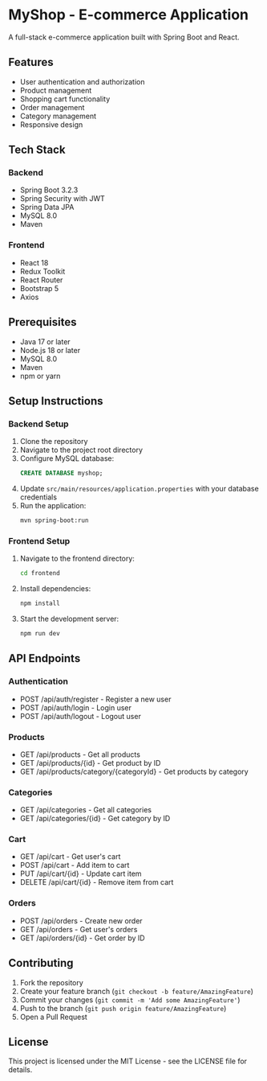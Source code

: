 # MyShop - E-commerce Application

A full-stack e-commerce application built with Spring Boot and React.

## Features

- User authentication and authorization
- Product management
- Shopping cart functionality
- Order management
- Category management
- Responsive design

## Tech Stack

### Backend
- Spring Boot 3.2.3
- Spring Security with JWT
- Spring Data JPA
- MySQL 8.0
- Maven

### Frontend
- React 18
- Redux Toolkit
- React Router
- Bootstrap 5
- Axios

## Prerequisites

- Java 17 or later
- Node.js 18 or later
- MySQL 8.0
- Maven
- npm or yarn

## Setup Instructions

### Backend Setup

1. Clone the repository
2. Navigate to the project root directory
3. Configure MySQL database:
   ```sql
   CREATE DATABASE myshop;
   ```
4. Update `src/main/resources/application.properties` with your database credentials
5. Run the application:
   ```bash
   mvn spring-boot:run
   ```

### Frontend Setup

1. Navigate to the frontend directory:
   ```bash
   cd frontend
   ```
2. Install dependencies:
   ```bash
   npm install
   ```
3. Start the development server:
   ```bash
   npm run dev
   ```

## API Endpoints

### Authentication
- POST /api/auth/register - Register a new user
- POST /api/auth/login - Login user
- POST /api/auth/logout - Logout user

### Products
- GET /api/products - Get all products
- GET /api/products/{id} - Get product by ID
- GET /api/products/category/{categoryId} - Get products by category

### Categories
- GET /api/categories - Get all categories
- GET /api/categories/{id} - Get category by ID

### Cart
- GET /api/cart - Get user's cart
- POST /api/cart - Add item to cart
- PUT /api/cart/{id} - Update cart item
- DELETE /api/cart/{id} - Remove item from cart

### Orders
- POST /api/orders - Create new order
- GET /api/orders - Get user's orders
- GET /api/orders/{id} - Get order by ID

## Contributing

1. Fork the repository
2. Create your feature branch (`git checkout -b feature/AmazingFeature`)
3. Commit your changes (`git commit -m 'Add some AmazingFeature'`)
4. Push to the branch (`git push origin feature/AmazingFeature`)
5. Open a Pull Request

## License

This project is licensed under the MIT License - see the LICENSE file for details. 